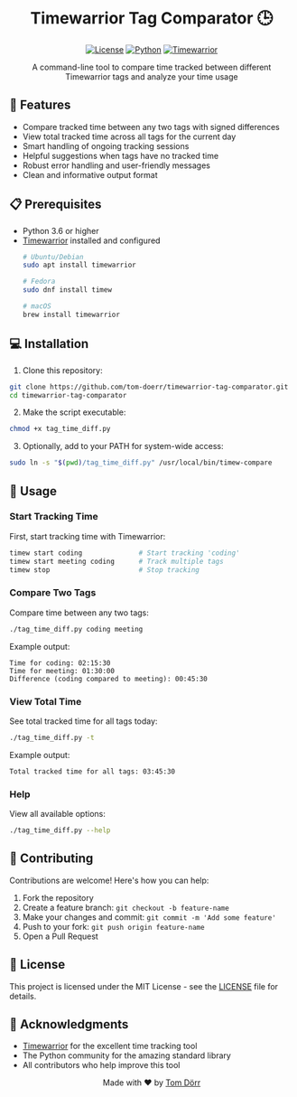 <div align="center">

# Timewarrior Tag Comparator 🕒

[![License](https://img.shields.io/badge/license-MIT-blue.svg?style=for-the-badge)](LICENSE)
[![Python](https://img.shields.io/badge/python-3.6+-blue.svg?style=for-the-badge&logo=python&logoColor=white)](https://www.python.org)
[![Timewarrior](https://img.shields.io/badge/timewarrior-compatible-orange.svg?style=for-the-badge)](https://timewarrior.net/)

A command-line tool to compare time tracked between different Timewarrior tags and analyze your time usage
</div>

## 🚀 Features

- Compare tracked time between any two tags with signed differences
- View total tracked time across all tags for the current day
- Smart handling of ongoing tracking sessions
- Helpful suggestions when tags have no tracked time
- Robust error handling and user-friendly messages
- Clean and informative output format

## 📋 Prerequisites

- Python 3.6 or higher
- [Timewarrior](https://timewarrior.net/) installed and configured
  ```bash
  # Ubuntu/Debian
  sudo apt install timewarrior
  
  # Fedora
  sudo dnf install timew
  
  # macOS
  brew install timewarrior
  ```

## 💻 Installation

1. Clone this repository:
```bash
git clone https://github.com/tom-doerr/timewarrior-tag-comparator.git
cd timewarrior-tag-comparator
```

2. Make the script executable:
```bash
chmod +x tag_time_diff.py
```

3. Optionally, add to your PATH for system-wide access:
```bash
sudo ln -s "$(pwd)/tag_time_diff.py" /usr/local/bin/timew-compare
```

## 🎯 Usage

### Start Tracking Time

First, start tracking time with Timewarrior:
```bash
timew start coding              # Start tracking 'coding'
timew start meeting coding      # Track multiple tags
timew stop                      # Stop tracking
```

### Compare Two Tags

Compare time between any two tags:
```bash
./tag_time_diff.py coding meeting
```

Example output:
```
Time for coding: 02:15:30
Time for meeting: 01:30:00
Difference (coding compared to meeting): 00:45:30
```

### View Total Time

See total tracked time for all tags today:
```bash
./tag_time_diff.py -t
```

Example output:
```
Total tracked time for all tags: 03:45:30
```

### Help

View all available options:
```bash
./tag_time_diff.py --help
```

## 🤝 Contributing

Contributions are welcome! Here's how you can help:

1. Fork the repository
2. Create a feature branch: `git checkout -b feature-name`
3. Make your changes and commit: `git commit -m 'Add some feature'`
4. Push to your fork: `git push origin feature-name`
5. Open a Pull Request

## 📄 License

This project is licensed under the MIT License - see the [LICENSE](LICENSE) file for details.

## 🙏 Acknowledgments

- [Timewarrior](https://timewarrior.net/) for the excellent time tracking tool
- The Python community for the amazing standard library
- All contributors who help improve this tool

<div align="center">

Made with ❤️ by [Tom Dörr](https://github.com/tom-doerr)

</div>


